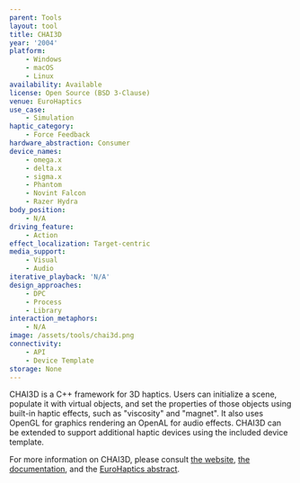 ```yaml
---
parent: Tools
layout: tool
title: CHAI3D
year: '2004'
platform:
    - Windows
    - macOS
    - Linux
availability: Available
license: Open Source (BSD 3-Clause)
venue: EuroHaptics
use_case:
    - Simulation
haptic_category:
    - Force Feedback
hardware_abstraction: Consumer
device_names:
    - omega.x
    - delta.x
    - sigma.x
    - Phantom
    - Novint Falcon
    - Razer Hydra
body_position:
    - N/A
driving_feature:
    - Action
effect_localization: Target-centric
media_support:
    - Visual
    - Audio
iterative_playback: 'N/A'
design_approaches:
    - DPC
    - Process
    - Library
interaction_metaphors:
    - N/A
image: /assets/tools/chai3d.png
connectivity:
    - API
    - Device Template
storage: None
---
```

CHAI3D is a C++ framework for 3D haptics.
Users can initialize a scene, populate it with virtual objects, and set the properties of those objects using built-in haptic effects, such as "viscosity" and "magnet".
It also uses OpenGL for graphics rendering an OpenAL for audio effects.
CHAI3D can be extended to support additional haptic devices using the included device template.

For more information on CHAI3D, please consult [the website](https://www.chai3d.org), [the documentation](https://www.chai3d.org/download/doc/html/), and the [EuroHaptics abstract](http://dmorris.net/publications/chai.eurohaptics.2003.abstract.pdf).
